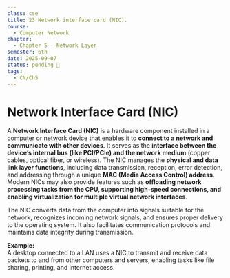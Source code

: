 ```yaml
---
class: cse
title: 23 Network interface card (NIC).
course:
  - Computer Network
chapter:
  - Chapter 5 - Network Layer
semester: 6th
date: 2025-09-07
status: pending 🛑
tags:
  - CN/Ch5
---
```

# Network Interface Card (NIC)

A **Network Interface Card (NIC)** is a hardware component installed in a computer or network device that enables it to **connect to a network and communicate with other devices**. It serves as the **interface between the device’s internal bus (like PCI/PCIe) and the network medium** (copper cables, optical fiber, or wireless). The NIC manages the **physical and data link layer functions**, including data transmission, reception, error detection, and addressing through a unique **MAC (Media Access Control) address**. Modern NICs may also provide features such as **offloading network processing tasks from the CPU, supporting high-speed connections, and enabling virtualization for multiple virtual network interfaces**.

The NIC converts data from the computer into signals suitable for the network, recognizes incoming network signals, and ensures proper delivery to the operating system. It also facilitates communication protocols and maintains data integrity during transmission.

**Example:**  
A desktop connected to a LAN uses a NIC to transmit and receive data packets to and from other computers and servers, enabling tasks like file sharing, printing, and internet access.
